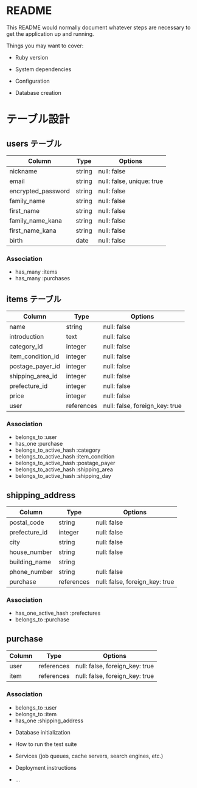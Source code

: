 # README

This README would normally document whatever steps are necessary to get the
application up and running.

Things you may want to cover:

* Ruby version

* System dependencies

* Configuration

* Database creation
# テーブル設計

## users テーブル

| Column             | Type   | Options                   |
| ------------------ | ------ | ------------------------- |
| nickname           | string | null: false               |
| email              | string | null: false, unique: true |
| encrypted_password | string | null: false               |
| family_name        | string | null: false               |
| first_name         | string | null: false               |
| family_name_kana   | string | null: false               |
| first_name_kana    | string | null: false               |
| birth      　　　   | date   | null: false               |

### Association
- has_many :items
- has_many :purchases

## items テーブル

| Column            | Type       | Options                       |
| ----------------- | ---------- | ----------------------------- |
| name       　　　  | string     | null: false                   |
| introduction      | text       | null: false                   |
| category_id       | integer    | null: false                   |
| item_condition_id | integer    | null: false                   |
| postage_payer_id  | integer    | null: false                   |
| shipping_area_id  | integer    | null: false                   |
| prefecture_id     | integer    | null: false                   |
| price             | integer    | null: false                   |
| user              | references | null: false, foreign_key: true|

### Association

- belongs_to :user
- has_one :purchase
- belongs_to_active_hash :category
- belongs_to_active_hash :item_condition
- belongs_to_active_hash :postage_payer
- belongs_to_active_hash :shipping_area
- belongs_to_active_hash :shipping_day


## shipping_address
| Column        | Type       | Options                        |
| ------------- | ---------- | ------------------------------ |
| postal_code   | string     | null: false                    |
| prefecture_id | integer    | null: false                    |
| city          | string     | null: false                    |
| house_number  | string     | null: false                    |
| building_name | string     |                                |
| phone_number  | string     | null: false                    |
| purchase      | references | null: false, foreign_key: true |

### Association
- has_one_active_hash :prefectures
- belongs_to :purchase


## purchase
| Column           | Type       | Options                        |
| ---------------- | ---------- | ------------------------------ |
| user             | references | null: false, foreign_key: true |
| item             | references | null: false, foreign_key: true |

### Association
- belongs_to :user
- belongs_to :item
- has_one :shipping_address



* Database initialization

* How to run the test suite

* Services (job queues, cache servers, search engines, etc.)

* Deployment instructions

* ...
